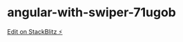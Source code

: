 # angular-with-swiper-71ugob

[Edit on StackBlitz ⚡️](https://stackblitz.com/edit/angular-with-swiper-71ugob)